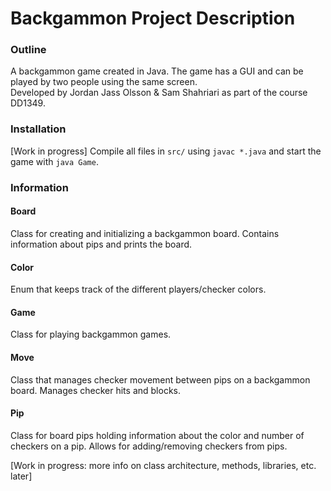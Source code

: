 # Backgammon Project Description

### Outline

A backgammon game created in Java. The game has a GUI and can be played by two people using the same screen.   
Developed by Jordan Jass Olsson & Sam Shahriari as part of the course DD1349.

### Installation

[Work in progress] Compile all files in `src/` using `javac *.java` and start the game with `java Game`.

### Information

#### Board 

Class for creating and initializing a backgammon board. Contains information about pips and prints the board.

#### Color

Enum that keeps track of the different players/checker colors.

#### Game

Class for playing backgammon games.

#### Move

Class that manages checker movement between pips on a backgammon board. Manages checker hits and blocks.

#### Pip

Class for board pips holding information about the color and number of checkers on a pip. Allows for adding/removing 
checkers from pips.

[Work in progress: more info on class architecture, methods, libraries, etc. later]
